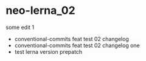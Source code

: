 # neo-lerna_02
some edit 1
- conventional-commits feat test 02 changelog
- conventional-commits feat test 02 changelog one
- test lerna version prepatch